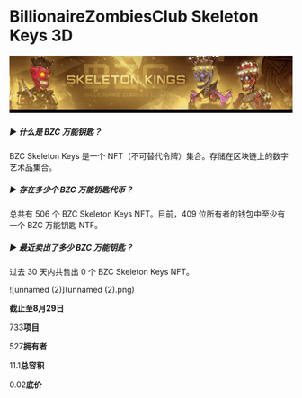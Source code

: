 # BillionaireZombiesClub Skeleton Keys 3D

![dsad](dsad.png)

##### ▶ 什么是 BZC 万能钥匙？

BZC Skeleton Keys 是一个 NFT（不可替代令牌）集合。存储在区块链上的数字艺术品集合。

##### ▶ 存在多少个 BZC 万能钥匙代币？

总共有 506 个 BZC Skeleton Keys NFT。目前，409 位所有者的钱包中至少有一个 BZC 万能钥匙 NTF。

##### ▶ 最近卖出了多少 BZC 万能钥匙？

过去 30 天内共售出 0 个 BZC Skeleton Keys NFT。

![unnamed (2)](unnamed (2).png)

**截止至8月29日**

733**项目**

527**拥有者**

11.1**总容积**

0.02**底价**
